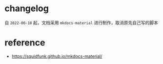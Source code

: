 # changelog

自 `2022-06-18` 起，文档采用 `mkdocs-material` 进行制作，取消原先自己写的脚本

# reference

- https://squidfunk.github.io/mkdocs-material/
